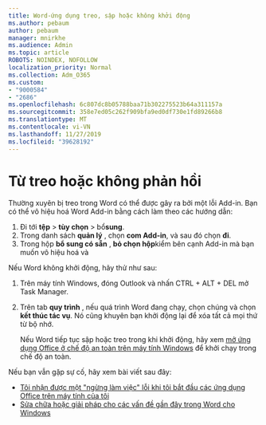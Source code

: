 ```yaml
---
title: Word-ứng dụng treo, sập hoặc không khởi động
ms.author: pebaum
author: pebaum
manager: mnirkhe
ms.audience: Admin
ms.topic: article
ROBOTS: NOINDEX, NOFOLLOW
localization_priority: Normal
ms.collection: Adm_O365
ms.custom:
- "9000584"
- "2686"
ms.openlocfilehash: 6c807dc8b05788baa71b302275523b64a311157a
ms.sourcegitcommit: 358e7ed05c262f909bfa9ed0df730e1fd89266b8
ms.translationtype: MT
ms.contentlocale: vi-VN
ms.lasthandoff: 11/27/2019
ms.locfileid: "39628192"
---
```

# <a name="word-crashes-or-doesnt-respond"></a>Từ treo hoặc không phản hồi

Thường xuyên bị treo trong Word có thể được gây ra bởi một lỗi Add-in. Bạn có thể vô hiệu hoá Word Add-in bằng cách làm theo các hướng dẫn:

1. Đi tới **tệp** > **tùy chọn** > bổ**sung**.
2. Trong danh sách **quản lý** , chọn **com Add-in**, và sau đó chọn **đi**.
3. Trong hộp **bổ sung có sẵn** , **bỏ chọn hộp**kiểm bên cạnh Add-in mà bạn muốn vô hiệu hoá và

Nếu Word không khởi động, hãy thử như sau:

1.   Trên máy tính Windows, đóng Outlook và nhấn CTRL + ALT + DEL mở Task Manager. 
2. Trên tab **quy trình** , nếu quá trình Word đang chạy, chọn chúng và chọn **kết thúc tác vụ**. Nó cũng khuyên bạn khởi động lại để xóa tất cả mọi thứ từ bộ nhớ.

    Nếu Word tiếp tục sập hoặc treo trong khi khởi động, hãy xem [mở ứng dụng Office ở chế độ an toàn trên máy tính Windows](https://support.office.com/article/Open-Office-apps-in-safe-mode-on-a-Windows-PC-dedf944a-5f4b-4afb-a453-528af4f7ac72) để khởi chạy trong chế độ an toàn.

Nếu bạn vẫn gặp sự cố, hãy xem bài viết sau đây: 
- [Tôi nhận được một "ngừng làm việc" lỗi khi tôi bắt đầu các ứng dụng Office trên máy tính của tôi](https://support.office.com/article/52bd7985-4e99-4a35-84c8-2d9b8301a2fa)
- [Sửa chữa hoặc giải pháp cho các vấn đề gần đây trong Word cho Windows](https://support.office.com/article/bf6bf17c-2807-4871-83ce-e337ae8f0b86)